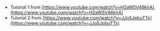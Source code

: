 * Tutorial 1 from [https://www.youtube.com/watch?v=H2aW5V46khA](https://www.youtube.com/watch?v=H2aW5V46khA)
* Tutorial 2 from [https://www.youtube.com/watch?v=JJo5JpbuTTs](https://www.youtube.com/watch?v=JJo5JpbuTTs)
